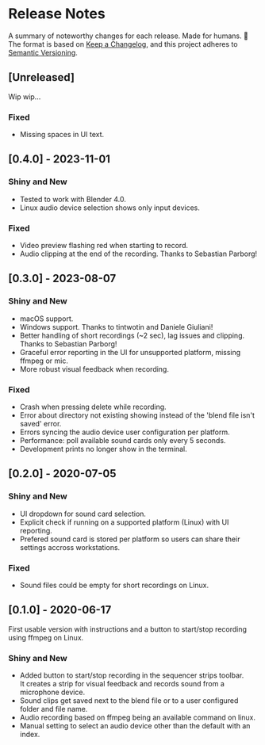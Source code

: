 # Release Notes

A summary of noteworthy changes for each release. Made for humans. :roll_of_paper:  
The format is based on [Keep a Changelog](https://keepachangelog.com/en/1.1.0/),
and this project adheres to [Semantic Versioning](https://semver.org/spec/v2.0.0.html).

## [Unreleased]

Wip wip...

### Fixed
- Missing spaces in UI text.


## [0.4.0] - 2023-11-01

### Shiny and New
- Tested to work with Blender 4.0.
- Linux audio device selection shows only input devices.

### Fixed
- Video preview flashing red when starting to record.
- Audio clipping at the end of the recording. Thanks to Sebastian Parborg!


## [0.3.0] - 2023-08-07

### Shiny and New
- macOS support.
- Windows support. Thanks to tintwotin and Daniele Giuliani!
- Better handling of short recordings (~2 sec), lag issues and clipping. Thanks to Sebastian Parborg!
- Graceful error reporting in the UI for unsupported platform, missing ffmpeg or mic.
- More robust visual feedback when recording.

### Fixed
- Crash when pressing delete while recording.
- Error about directory not existing showing instead of the 'blend file isn't saved' error.
- Errors syncing the audio device user configuration per platform.
- Performance: poll available sound cards only every 5 seconds.
- Development prints no longer show in the terminal.


## [0.2.0] - 2020-07-05

### Shiny and New
- UI dropdown for sound card selection.
- Explicit check if running on a supported platform (Linux) with UI reporting.
- Prefered sound card is stored per platform so users can share their settings accross workstations.

### Fixed
- Sound files could be empty for short recordings on Linux.


## [0.1.0] - 2020-06-17

First usable version with instructions and a button to start/stop recording using ffmpeg on Linux.

### Shiny and New
- Added button to start/stop recording in the sequencer strips toolbar.  
  It creates a strip for visual feedback and records sound from a microphone device.
- Sound clips get saved next to the blend file or to a user configured folder and file name.
- Audio recording based on ffmpeg being an available command on linux.
- Manual setting to select an audio device other than the default with an index.
